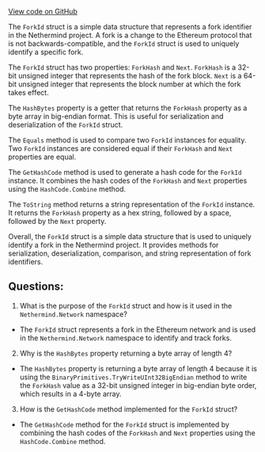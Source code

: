 [View code on GitHub](https://github.com/nethermindeth/nethermind/Nethermind.Network/ForkId.cs)

The `ForkId` struct is a simple data structure that represents a fork identifier in the Nethermind project. A fork is a change to the Ethereum protocol that is not backwards-compatible, and the `ForkId` struct is used to uniquely identify a specific fork.

The `ForkId` struct has two properties: `ForkHash` and `Next`. `ForkHash` is a 32-bit unsigned integer that represents the hash of the fork block. `Next` is a 64-bit unsigned integer that represents the block number at which the fork takes effect.

The `HashBytes` property is a getter that returns the `ForkHash` property as a byte array in big-endian format. This is useful for serialization and deserialization of the `ForkId` struct.

The `Equals` method is used to compare two `ForkId` instances for equality. Two `ForkId` instances are considered equal if their `ForkHash` and `Next` properties are equal.

The `GetHashCode` method is used to generate a hash code for the `ForkId` instance. It combines the hash codes of the `ForkHash` and `Next` properties using the `HashCode.Combine` method.

The `ToString` method returns a string representation of the `ForkId` instance. It returns the `ForkHash` property as a hex string, followed by a space, followed by the `Next` property.

Overall, the `ForkId` struct is a simple data structure that is used to uniquely identify a fork in the Nethermind project. It provides methods for serialization, deserialization, comparison, and string representation of fork identifiers.
## Questions: 
 1. What is the purpose of the `ForkId` struct and how is it used in the `Nethermind.Network` namespace?
- The `ForkId` struct represents a fork in the Ethereum network and is used in the `Nethermind.Network` namespace to identify and track forks.
2. Why is the `HashBytes` property returning a byte array of length 4?
- The `HashBytes` property is returning a byte array of length 4 because it is using the `BinaryPrimitives.TryWriteUInt32BigEndian` method to write the `ForkHash` value as a 32-bit unsigned integer in big-endian byte order, which results in a 4-byte array.
3. How is the `GetHashCode` method implemented for the `ForkId` struct?
- The `GetHashCode` method for the `ForkId` struct is implemented by combining the hash codes of the `ForkHash` and `Next` properties using the `HashCode.Combine` method.